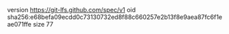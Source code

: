 version https://git-lfs.github.com/spec/v1
oid sha256:e68befa09ecdd0c73130732ed8f88c660257e2b13f8e9aea87fc6f1eae071ffe
size 77
